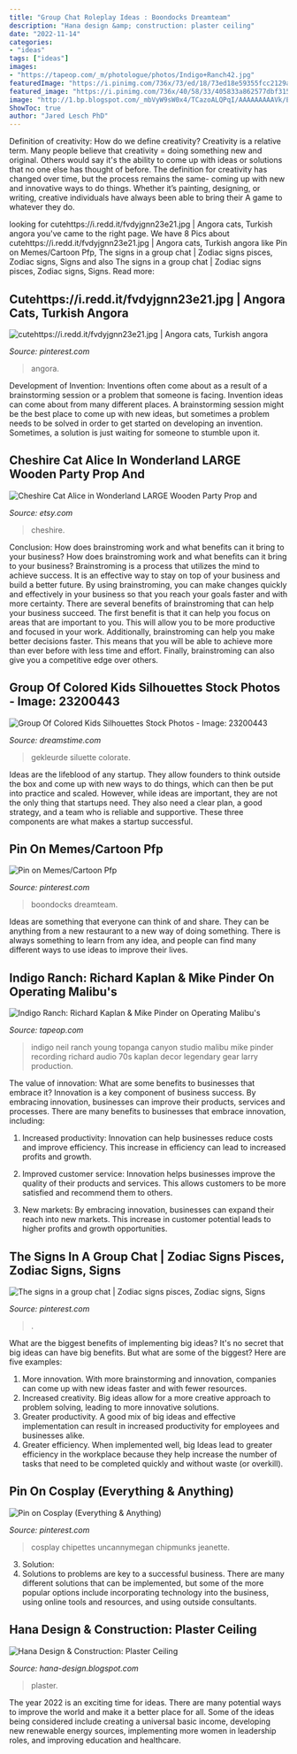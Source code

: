 ```yaml
---
title: "Group Chat Roleplay Ideas : Boondocks Dreamteam"
description: "Hana design &amp; construction: plaster ceiling"
date: "2022-11-14"
categories:
- "ideas"
tags: ["ideas"]
images:
- "https://tapeop.com/_m/photologue/photos/Indigo+Ranch42.jpg"
featuredImage: "https://i.pinimg.com/736x/73/ed/18/73ed18e59355fcc2129a7102b00b33eb--costume-ideas-cosplay.jpg"
featured_image: "https://i.pinimg.com/736x/40/58/33/405833a862577dbf3155ca97ee4641e2.jpg"
image: "http://1.bp.blogspot.com/_mbVyW9sW0x4/TCazoALQPqI/AAAAAAAAAVk/ENDnON4ISk8/s1600/DSC03970.JPG"
ShowToc: true
author: "Jared Lesch PhD"
---
```



Definition of creativity: How do we define creativity?
Creativity is a relative term. Many people believe that creativity = doing something new and original. Others would say it's the ability to come up with ideas or solutions that no one else has thought of before. The definition for creativity has changed over time, but the process remains the same- coming up with new and innovative ways to do things. Whether it’s painting, designing, or writing, creative individuals have always been able to bring their A game to whatever they do.

	

		
looking for cutehttps://i.redd.it/fvdyjgnn23e21.jpg | Angora cats, Turkish angora you've came to the right page. We have 8 Pics about cutehttps://i.redd.it/fvdyjgnn23e21.jpg | Angora cats, Turkish angora like Pin on Memes/Cartoon Pfp, The signs in a group chat | Zodiac signs pisces, Zodiac signs, Signs and also The signs in a group chat | Zodiac signs pisces, Zodiac signs, Signs. Read more:
		
    
## Cutehttps://i.redd.it/fvdyjgnn23e21.jpg | Angora Cats, Turkish Angora

<img loading=lazy src="https://i.pinimg.com/736x/40/58/33/405833a862577dbf3155ca97ee4641e2.jpg" onerror="this.onerror=null;this.src='https://tse3.mm.bing.net/th?id=OIP.BBw4lBT7WtV22DBQaJPFtAHaIw&amp;pid=15.1';" alt="cutehttps://i.redd.it/fvdyjgnn23e21.jpg | Angora cats, Turkish angora">

_Source: pinterest.com_

>angora. 

	

Development of Invention: Inventions often come about as a result of a brainstorming session or a problem that someone is facing.
Invention ideas can come about from many different places. A brainstorming session might be the best place to come up with new ideas, but sometimes a problem needs to be solved in order to get started on developing an invention. Sometimes, a solution is just waiting for someone to stumble upon it.

    
## Cheshire Cat Alice In Wonderland LARGE Wooden Party Prop And

<img loading=lazy src="https://img1.etsystatic.com/010/0/6386093/il_570xN.462291283_p1ja.jpg" onerror="this.onerror=null;this.src='https://tse4.mm.bing.net/th?id=OIP.BXJv1lPg4ojmCQIdgIZSmwHaJ4&amp;pid=15.1';" alt="Cheshire Cat Alice in Wonderland LARGE Wooden Party Prop and">

_Source: etsy.com_

>cheshire. 

	

Conclusion: How does brainstroming work and what benefits can it bring to your business?
How does brainstroming work and what benefits can it bring to your business? Brainstroming is a process that utilizes the mind to achieve success. It is an effective way to stay on top of your business and build a better future. By using brainstroming, you can make changes quickly and effectively in your business so that you reach your goals faster and with more certainty. There are several benefits of brainstroming that can help your business succeed. The first benefit is that it can help you focus on areas that are important to you. This will allow you to be more productive and focused in your work. Additionally, brainstroming can help you make better decisions faster. This means that you will be able to achieve more than ever before with less time and effort. Finally, brainstroming can also give you a competitive edge over others.

    
## Group Of Colored Kids Silhouettes Stock Photos - Image: 23200443

<img loading=lazy src="https://thumbs.dreamstime.com/z/group-colored-kids-silhouettes-23200443.jpg" onerror="this.onerror=null;this.src='https://tse1.mm.bing.net/th?id=OIP._LtvrCd0kSL6-OYPEOVutwHaH6&amp;pid=15.1';" alt="Group Of Colored Kids Silhouettes Stock Photos - Image: 23200443">

_Source: dreamstime.com_

>gekleurde siluette colorate. 

	

Ideas are the lifeblood of any startup. They allow founders to think outside the box and come up with new ways to do things, which can then be put into practice and scaled. However, while ideas are important, they are not the only thing that startups need. They also need a clear plan, a good strategy, and a team who is reliable and supportive. These three components are what makes a startup successful.

    
## Pin On Memes/Cartoon Pfp

<img loading=lazy src="https://i.pinimg.com/736x/76/9a/b6/769ab6dc58732e6d5ce9da8cc7accb33.jpg" onerror="this.onerror=null;this.src='https://tse2.mm.bing.net/th?id=OIP.BLUMUxfhhxZNVyOLGYKdqgHaHX&amp;pid=15.1';" alt="Pin on Memes/Cartoon Pfp">

_Source: pinterest.com_

>boondocks dreamteam. 

	

Ideas are something that everyone can think of and share. They can be anything from a new restaurant to a new way of doing something. There is always something to learn from any idea, and people can find many different ways to use ideas to improve their lives.

    
## Indigo Ranch: Richard Kaplan &amp; Mike Pinder On Operating Malibu&#039;s

<img loading=lazy src="https://tapeop.com/_m/photologue/photos/Indigo+Ranch42.jpg" onerror="this.onerror=null;this.src='https://tse1.mm.bing.net/th?id=OIP.Zvrn0u1LiWLZqu_MrGbhFwHaE5&amp;pid=15.1';" alt="Indigo Ranch: Richard Kaplan &amp; Mike Pinder on Operating Malibu&#039;s">

_Source: tapeop.com_

>indigo neil ranch young topanga canyon studio malibu mike pinder recording richard audio 70s kaplan decor legendary gear larry production. 

	

The value of innovation: What are some benefits to businesses that embrace it?
Innovation is a key component of business success. By embracing innovation, businesses can improve their products, services and processes. There are many benefits to businesses that embrace innovation, including: 
1. Increased productivity: Innovation can help businesses reduce costs and improve efficiency. This increase in efficiency can lead to increased profits and growth.

2. Improved customer service: Innovation helps businesses improve the quality of their products and services. This allows customers to be more satisfied and recommend them to others.

3. New markets: By embracing innovation, businesses can expand their reach into new markets. This increase in customer potential leads to higher profits and growth opportunities.

    
## The Signs In A Group Chat | Zodiac Signs Pisces, Zodiac Signs, Signs

<img loading=lazy src="https://i.pinimg.com/736x/68/e9/66/68e966d9b2e32484fd68c7ab7bed7e60--a-group-zodiac-facts.jpg" onerror="this.onerror=null;this.src='https://tse3.mm.bing.net/th?id=OIP.0WBmJW6jZp5Cjxce5yTiYAHaKN&amp;pid=15.1';" alt="The signs in a group chat | Zodiac signs pisces, Zodiac signs, Signs">

_Source: pinterest.com_

>. 

	

What are the biggest benefits of implementing big ideas?
It's no secret that big ideas can have big benefits. But what are some of the biggest? Here are five examples: 
1. More innovation. With more brainstorming and innovation, companies can come up with new ideas faster and with fewer resources. 
2. Increased creativity. Big ideas allow for a more creative approach to problem solving, leading to more innovative solutions. 
3. Greater productivity. A good mix of big ideas and effective implementation can result in increased productivity for employees and businesses alike. 
4. Greater efficiency. When implemented well, big Ideas lead to greater efficiency in the workplace because they help increase the number of tasks that need to be completed quickly and without waste (or overkill).

    
## Pin On Cosplay (Everything &amp; Anything)

<img loading=lazy src="https://i.pinimg.com/736x/73/ed/18/73ed18e59355fcc2129a7102b00b33eb--costume-ideas-cosplay.jpg" onerror="this.onerror=null;this.src='https://tse1.mm.bing.net/th?id=OIP.emmHpU1Bcpzdy1UjMDpq_QHaLI&amp;pid=15.1';" alt="Pin on Cosplay (Everything &amp; Anything)">

_Source: pinterest.com_

>cosplay chipettes uncannymegan chipmunks jeanette. 

	

3. Solution:
3. Solutions to problems are key to a successful business. There are many different solutions that can be implemented, but some of the more popular options include incorporating technology into the business, using online tools and resources, and using outside consultants.

    
## Hana Design &amp; Construction: Plaster Ceiling

<img loading=lazy src="http://1.bp.blogspot.com/_mbVyW9sW0x4/TCazoALQPqI/AAAAAAAAAVk/ENDnON4ISk8/s1600/DSC03970.JPG" onerror="this.onerror=null;this.src='https://tse4.mm.bing.net/th?id=OIP.1biLzCMDgq881pAio1k3zQHaFj&amp;pid=15.1';" alt="Hana Design &amp; Construction: Plaster Ceiling">

_Source: hana-design.blogspot.com_

>plaster. 

	

The year 2022 is an exciting time for ideas. There are many potential ways to improve the world and make it a better place for all. Some of the ideas being considered include creating a universal basic income, developing new renewable energy sources, implementing more women in leadership roles, and improving education and healthcare.

